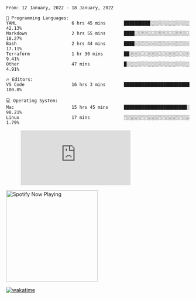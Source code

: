 <!--START_SECTION:waka-->
```text
From: 12 January, 2022 - 18 January, 2022

💬 Programming Languages: 
YAML                     6 hrs 45 mins       ██████████░░░░░░░░░░░░░░░   42.13% 
Markdown                 2 hrs 55 mins       ████░░░░░░░░░░░░░░░░░░░░░   18.27% 
Bash                     2 hrs 44 mins       ████░░░░░░░░░░░░░░░░░░░░░   17.11% 
Terraform                1 hr 30 mins        ██░░░░░░░░░░░░░░░░░░░░░░░   9.41% 
Other                    47 mins             █░░░░░░░░░░░░░░░░░░░░░░░░   4.91%

🔥 Editors: 
VS Code                  16 hrs 3 mins       █████████████████████████   100.0%

💻 Operating System: 
Mac                      15 hrs 45 mins      ████████████████████████░   98.21% 
Linux                    17 mins             ░░░░░░░░░░░░░░░░░░░░░░░░░   1.79%

```


<!--END_SECTION:waka-->

<figure><embed src="https://wakatime.com/share/@gregnrobinson/001c6d31-0c95-44f9-b6d7-9fd705354f62.svg"></embed></figure>

[<img src="https://spotify-playing-gregnrobinson.vercel.app/api/spotify/?background_color=transparent&border_color=transparent" alt="Spotify Now Playing" width="250" />](https://open.spotify.com/user/gregnrobinson-ca)

[![wakatime](https://wakatime.com/badge/user/37718f76-572e-4513-b2c5-41c4d93d287a.svg)](https://wakatime.com/@37718f76-572e-4513-b2c5-41c4d93d287a)



